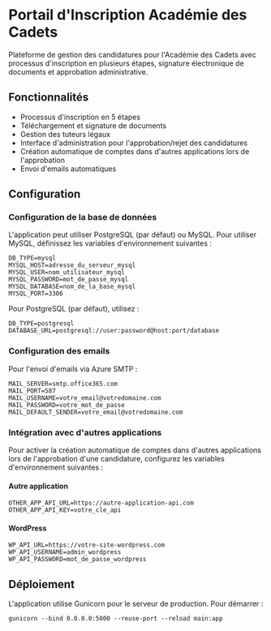 
# Portail d'Inscription Académie des Cadets

Plateforme de gestion des candidatures pour l'Académie des Cadets avec processus d'inscription en plusieurs étapes, signature électronique de documents et approbation administrative.

## Fonctionnalités

- Processus d'inscription en 5 étapes
- Téléchargement et signature de documents
- Gestion des tuteurs légaux
- Interface d'administration pour l'approbation/rejet des candidatures
- Création automatique de comptes dans d'autres applications lors de l'approbation
- Envoi d'emails automatiques

## Configuration

### Configuration de la base de données

L'application peut utiliser PostgreSQL (par défaut) ou MySQL. Pour utiliser MySQL, définissez les variables d'environnement suivantes :

```
DB_TYPE=mysql
MYSQL_HOST=adresse_du_serveur_mysql
MYSQL_USER=nom_utilisateur_mysql
MYSQL_PASSWORD=mot_de_passe_mysql
MYSQL_DATABASE=nom_de_la_base_mysql
MYSQL_PORT=3306
```

Pour PostgreSQL (par défaut), utilisez :

```
DB_TYPE=postgresql
DATABASE_URL=postgresql://user:password@host:port/database
```

### Configuration des emails

Pour l'envoi d'emails via Azure SMTP :

```
MAIL_SERVER=smtp.office365.com
MAIL_PORT=587
MAIL_USERNAME=votre_email@votredomaine.com
MAIL_PASSWORD=votre_mot_de_passe
MAIL_DEFAULT_SENDER=votre_email@votredomaine.com
```


### Intégration avec d'autres applications

Pour activer la création automatique de comptes dans d'autres applications lors de l'approbation d'une candidature, configurez les variables d'environnement suivantes :

#### Autre application

```
OTHER_APP_API_URL=https://autre-application-api.com
OTHER_APP_API_KEY=votre_cle_api
```

#### WordPress

```
WP_API_URL=https://votre-site-wordpress.com
WP_API_USERNAME=admin_wordpress
WP_API_PASSWORD=mot_de_passe_wordpress
```

## Déploiement

L'application utilise Gunicorn pour le serveur de production. Pour démarrer :

```
gunicorn --bind 0.0.0.0:5000 --reuse-port --reload main:app
```

